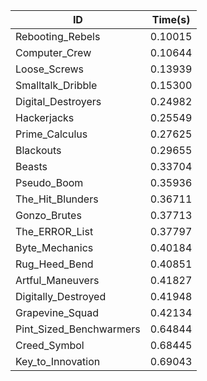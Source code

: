 |ID|Time(s)|
|-|-|
|Rebooting_Rebels|0.10015|
|Computer_Crew|0.10644|
|Loose_Screws|0.13939|
|Smalltalk_Dribble|0.15300|
|Digital_Destroyers|0.24982|
|Hackerjacks|0.25549|
|Prime_Calculus|0.27625|
|Blackouts|0.29655|
|Beasts|0.33704|
|Pseudo_Boom|0.35936|
|The_Hit_Blunders|0.36711|
|Gonzo_Brutes|0.37713|
|The_ERROR_List|0.37797|
|Byte_Mechanics|0.40184|
|Rug_Heed_Bend|0.40851|
|Artful_Maneuvers|0.41827|
|Digitally_Destroyed|0.41948|
|Grapevine_Squad|0.42134|
|Pint_Sized_Benchwarmers|0.64844|
|Creed_Symbol|0.68445|
|Key_to_Innovation|0.69043|
